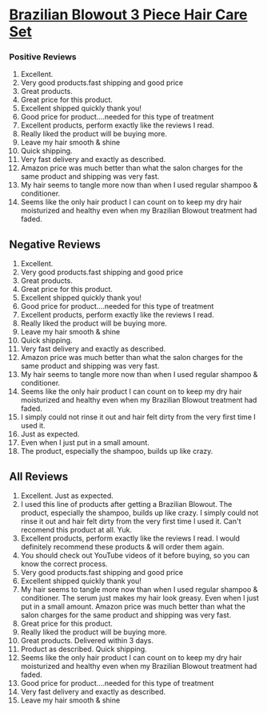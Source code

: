 # [Brazilian Blowout 3 Piece Hair Care Set](https://products.checkmycream.com/products/Brazilian-Blowout-3-Piece-Hair-Care-Set.html)

### Positive Reviews

<ol>
      <li>Excellent.</li>
      <li>Very good products.fast shipping and good price</li>
      <li>Great products.  </li>
      <li>Great price for this product.</li>
      <li>Excellent shipped quickly thank you!</li>
      <li>Good price for product....needed for this type of treatment</li>
      <li>Excellent products, perform exactly like the reviews I read.</li>
      <li>Really liked the product will be buying more.</li>
      <li>Leave my hair smooth &amp; shine</li>
      <li>Quick shipping.</li>
      <li>Very fast delivery and exactly as described.</li>
      <li>Amazon price was much better than what the salon charges for the same product and shipping was very fast.</li>
      <li>My hair seems to tangle more now than when I used regular shampoo &amp; conditioner.</li>
      <li>Seems like the only hair product I can count on to keep my dry hair moisturized and healthy even when my Brazilian Blowout treatment had faded.</li>
</ol>


<h2>Negative Reviews</h2>
<ol>
<li> Excellent.</li>
<li> Very good products.fast shipping and good price</li>
<li> Great products.  </li>
<li> Great price for this product.</li>
<li> Excellent shipped quickly thank you!</li>
<li> Good price for product....needed for this type of treatment</li>
<li> Excellent products, perform exactly like the reviews I read.</li>
<li> Really liked the product will be buying more.</li>
<li> Leave my hair smooth &amp; shine</li>
<li> Quick shipping.</li>
<li> Very fast delivery and exactly as described.</li>
<li> Amazon price was much better than what the salon charges for the same product and shipping was very fast.</li>
<li> My hair seems to tangle more now than when I used regular shampoo &amp; conditioner.</li>
<li> Seems like the only hair product I can count on to keep my dry hair moisturized and healthy even when my Brazilian Blowout treatment had faded.</li>
<li> I simply could not rinse it out and hair felt dirty from the very first time I used it.  </li>
<li> Just as expected.</li>
<li> Even when I just put in a small amount.</li>
<li> The product, especially the shampoo, builds up like crazy.  </li>
</ol>

<h2>All Reviews</h2>

<ol>
    <li> Excellent. Just as expected.</li>
    <li> I used this line of products after getting a Brazilian Blowout.  The product, especially the shampoo, builds up like crazy.  I simply could not rinse it out and hair felt dirty from the very first time I used it.  Can&#x27;t recomend this product at all.  Yuk.</li>
    <li> Excellent products, perform exactly like the reviews I read. I would definitely recommend these products &amp; will order them again.</li>
    <li> You should check out YouTube videos of it before buying, so you can know the correct process.</li>
    <li> Very good products.fast shipping and good price</li>
    <li> Excellent shipped quickly thank you!</li>
    <li> My hair seems to tangle more now than when I used regular shampoo &amp; conditioner. The serum just makes my hair look greasy. Even when I just put in a small amount. Amazon price was much better than what the salon charges for the same product and shipping was very fast.</li>
    <li> Great price for this product.</li>
    <li> Really liked the product will be buying more.</li>
    <li> Great products.  Delivered within 3 days.</li>
    <li> Product as described. Quick shipping.</li>
    <li> Seems like the only hair product I can count on to keep my dry hair moisturized and healthy even when my Brazilian Blowout treatment had faded.</li>
    <li> Good price for product....needed for this type of treatment</li>
    <li> Very fast delivery and exactly as described.</li>
    <li> Leave my hair smooth &amp; shine</li>
</ol>




